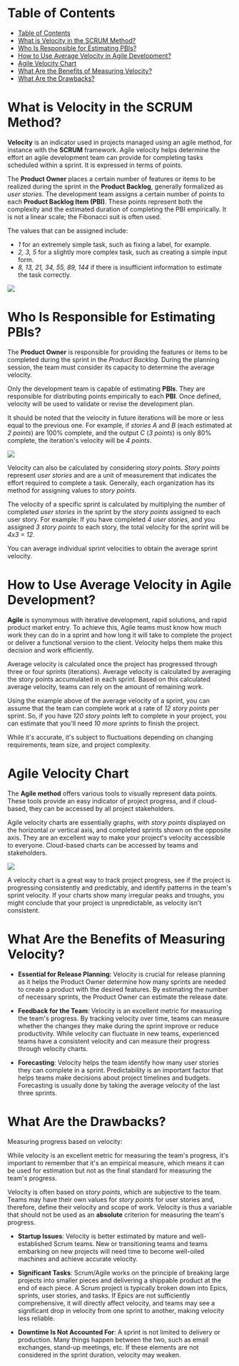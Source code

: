 # Table of Contents

- [Table of Contents](#table-of-contents)
- [What is Velocity in the SCRUM Method?](#what-is-velocity-in-the-scrum-method)
- [Who Is Responsible for Estimating PBIs?](#who-is-responsible-for-estimating-pbis)
- [How to Use Average Velocity in Agile Development?](#how-to-use-average-velocity-in-agile-development)
- [Agile Velocity Chart](#agile-velocity-chart)
- [What Are the Benefits of Measuring Velocity?](#what-are-the-benefits-of-measuring-velocity)
- [What Are the Drawbacks?](#what-are-the-drawbacks)

# What is Velocity in the SCRUM Method?

**Velocity** is an indicator used in projects managed using an agile method, for instance with the **SCRUM** framework. Agile velocity helps determine the effort an agile development team can provide for completing tasks scheduled within a sprint. It is expressed in terms of points.

The **Product Owner** places a certain number of features or items to be realized during the sprint in the **Product Backlog**, generally formalized as *user stories*. The development team assigns a certain number of points to each **Product Backlog Item (PBI)**. These points represent both the complexity and the estimated duration of completing the PBI empirically. It is not a linear scale; the Fibonacci suit is often used.

The values that can be assigned include:

- *1* for an extremely simple task, such as fixing a label, for example.
- *2, 3, 5* for a slightly more complex task, such as creating a simple input form.
- *8, 13, 21, 34, 55, 89, 144* if there is insufficient information to estimate the task correctly.

![](./assets/what-is-velocity.png)

# Who Is Responsible for Estimating PBIs?

The **Product Owner** is responsible for providing the features or items to be completed during the sprint in the *Product Backlog*. During the planning session, the team must consider its capacity to determine the average velocity.

Only the development team is capable of estimating **PBIs**. They are responsible for distributing points empirically to each **PBI**. Once defined, velocity will be used to validate or revise the development plan.

It should be noted that the velocity in future iterations will be more or less equal to the previous one. For example, if *stories A* and *B* (each estimated at *2 points*) are 100% complete, and the output *C* (*3 points*) is only 80% complete, the iteration's velocity will be *4 points*.

![](./assets/what-is-velocity-2.png)

Velocity can also be calculated by considering *story points*. *Story points* represent *user stories* and are a unit of measurement that indicates the effort required to complete a task. Generally, each organization has its method for assigning values to *story points*.

The velocity of a specific sprint is calculated by multiplying the number of completed *user stories* in the sprint by the *story points* assigned to each user story. For example: If you have completed *4 user stories*, and you assigned *3 story points* to each story, the total velocity for the sprint will be *4x3 = 12*.

You can average individual sprint velocities to obtain the average sprint velocity.

# How to Use Average Velocity in Agile Development?

**Agile** is synonymous with iterative development, rapid solutions, and rapid product market entry. To achieve this, Agile teams must know how much work they can do in a sprint and how long it will take to complete the project or deliver a functional version to the client. Velocity helps them make this decision and work efficiently.

Average velocity is calculated once the project has progressed through three or four sprints (iterations). Average velocity is calculated by averaging the story points accumulated in each sprint. Based on this calculated average velocity, teams can rely on the amount of remaining work.

Using the example above of the average velocity of a sprint, you can assume that the team can complete work at a rate of *12 story points* per sprint. So, if you have *120 story points* left to complete in your project, you can estimate that you'll need *10 more sprints* to finish the project.

While it's accurate, it's subject to fluctuations depending on changing requirements, team size, and project complexity.

# Agile Velocity Chart

The **Agile method** offers various tools to visually represent data points. These tools provide an easy indicator of project progress, and if cloud-based, they can be accessed by all project stakeholders.

Agile velocity charts are essentially graphs, with *story points* displayed on the horizontal or vertical axis, and completed sprints shown on the opposite axis. They are an excellent way to make your project's velocity accessible to everyone. Cloud-based charts can be accessed by teams and stakeholders.

![](./assets/chart.jpg)

A velocity chart is a great way to track project progress, see if the project is progressing consistently and predictably, and identify patterns in the team's sprint velocity. If your charts show many irregular peaks and troughs, you might conclude that your project is unpredictable, as velocity isn't consistent.

# What Are the Benefits of Measuring Velocity?

- **Essential for Release Planning**:
  Velocity is crucial for release planning as it helps the Product Owner determine how many sprints are needed to create a product with the desired features. By estimating the number of necessary sprints, the Product Owner can estimate the release date.

- **Feedback for the Team**:
  Velocity is an excellent metric for measuring the team's progress. By tracking velocity over time, teams can measure whether the changes they make during the sprint improve or reduce productivity. While velocity can fluctuate in new teams, experienced teams have a consistent velocity and can measure their progress through velocity charts.

- **Forecasting**:
  Velocity helps the team identify how many user stories they can complete in a sprint. Predictability is an important factor that helps teams make decisions about project timelines and budgets. Forecasting is usually done by taking the average velocity of the last three sprints.

# What Are the Drawbacks?

Measuring progress based on velocity:

While velocity is an excellent metric for measuring the team's progress, it's important to remember that it's an empirical measure, which means it can be used for estimation but not as the final standard for measuring the team's progress.

Velocity is often based on *story points*, which are subjective to the team. Teams may have their own values for *story points* for user stories and, therefore, define their velocity and scope of work. Velocity is thus a variable that should not be used as an **absolute** criterion for measuring the team's progress.

- **Startup Issues**:
  Velocity is better estimated by mature and well-established Scrum teams. New or transitioning teams and teams embarking on new projects will need time to become well-oiled machines and achieve accurate velocity.

- **Significant Tasks**:
  Scrum/Agile works on the principle of breaking large projects into smaller pieces and delivering a shippable product at the end of each piece. A Scrum project is typically broken down into Epics, sprints, user stories, and tasks. If Epics are not sufficiently comprehensive, it will directly affect velocity, and teams may
  see a significant drop in velocity from one sprint to another, making velocity less reliable.

- **Downtime Is Not Accounted For**:
  A sprint is not limited to delivery or production. Many things happen between the two, such as email exchanges, stand-up meetings, etc. If these elements are not considered in the sprint duration, velocity may weaken.